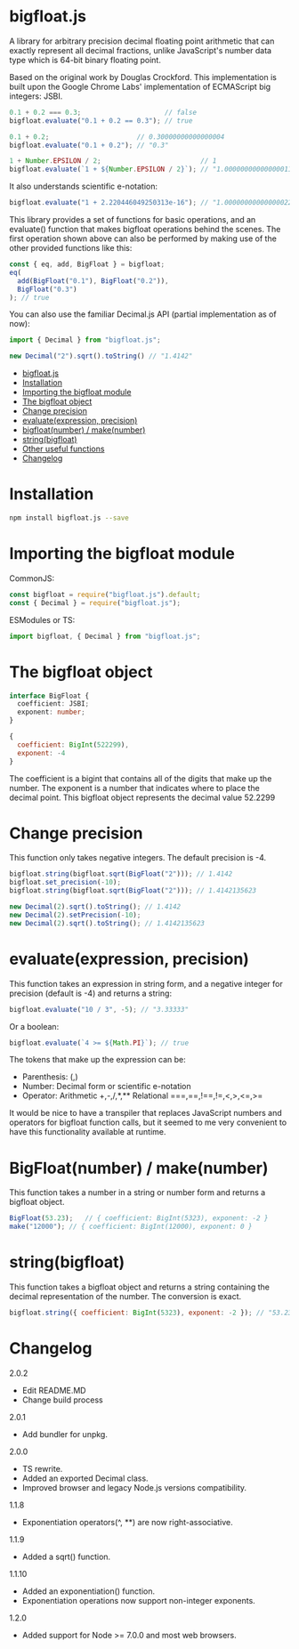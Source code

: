 # bigfloat.js
A library for arbitrary precision decimal floating point arithmetic that can exactly represent all decimal fractions,
unlike JavaScript's number data type which is 64-bit binary floating point.

Based on the original work by Douglas Crockford.
This implementation is built upon the Google Chrome Labs' implementation of ECMAScript big integers: JSBI.

```javascript
0.1 + 0.2 === 0.3;                     // false
bigfloat.evaluate("0.1 + 0.2 == 0.3"); // true

0.1 + 0.2;                      // 0.30000000000000004
bigfloat.evaluate("0.1 + 0.2"); // "0.3"

1 + Number.EPSILON / 2;                         // 1
bigfloat.evaluate(`1 + ${Number.EPSILON / 2}`); // "1.00000000000000011102230246251565"
```

It also understands scientific e-notation:
```javascript
bigfloat.evaluate("1 + 2.220446049250313e-16"); // "1.0000000000000002220446049250313"
```

This library provides a set of functions for basic operations, and an evaluate() function that makes bigfloat operations behind the scenes. The first operation shown above can also be performed by making use of the other provided functions like this:
```javascript
const { eq, add, BigFloat } = bigfloat;
eq(
  add(BigFloat("0.1"), BigFloat("0.2")),
  BigFloat("0.3")
); // true
```

You can also use the familiar Decimal.js API (partial implementation as of now):
```javascript
import { Decimal } from "bigfloat.js";

new Decimal("2").sqrt().toString() // "1.4142"
```
- [bigfloat.js](#bigfloatjs)
- [Installation](#installation)
- [Importing the bigfloat module](#importing-the-bigfloat-module)
- [The bigfloat object](#the-bigfloat-object)
- [Change precision](#change-precision)
- [evaluate(expression, precision)](#evaluateexpression-precision)
- [bigfloat(number) / make(number)](#makenumber)
- [string(bigfloat)](#stringbigfloat)
- [Other useful functions](#other-useful-functions)
- [Changelog](#changelog)

# Installation
```bash
npm install bigfloat.js --save
```

# Importing the bigfloat module
CommonJS:
```javascript
const bigfloat = require("bigfloat.js").default;
const { Decimal } = require("bigfloat.js"); 
```

ESModules or TS:
```javascript
import bigfloat, { Decimal } from "bigfloat.js";
```

# The bigfloat object
```typescript
interface BigFloat {
  coefficient: JSBI;
  exponent: number;
}
```
```javascript
{
  coefficient: BigInt(522299),
  exponent: -4
}
```
The coefficient is a bigint that contains all of the digits that make up the number.
The exponent is a number that indicates where to place the decimal point.
This bigfloat object represents the decimal value 52.2299

# Change precision
This function only takes negative integers. The default precision is -4.
```typescript
bigfloat.string(bigfloat.sqrt(BigFloat("2"))); // 1.4142
bigfloat.set_precision(-10);
bigfloat.string(bigfloat.sqrt(BigFloat("2"))); // 1.4142135623
``` 
```typescript
new Decimal(2).sqrt().toString(); // 1.4142
new Decimal(2).setPrecision(-10);
new Decimal(2).sqrt().toString(); // 1.4142135623
``` 

# evaluate(expression, precision)
This function takes an expression in string form, and a negative integer for precision (default is -4) and returns a string:
```javascript
bigfloat.evaluate("10 / 3", -5); // "3.33333"
```

Or a boolean:
```javascript
bigfloat.evaluate(`4 >= ${Math.PI}`); // true
```

The tokens that make up the expression can be:
- Parenthesis: (,)
- Number: Decimal form or scientific e-notation
- Operator: Arithmetic +,-,/,*,** Relational ===,==,!==,!=,<,>,<=,>=


It would be nice to have a transpiler that replaces JavaScript numbers and operators for bigfloat function calls, but it seemed to me very convenient to have this functionality available at runtime.

# BigFloat(number) / make(number)
This function takes a number in a string or number form and returns a bigfloat object.
```javascript
BigFloat(53.23);   // { coefficient: BigInt(5323), exponent: -2 }
make("12000"); // { coefficient: BigInt(12000), exponent: 0 }
```

# string(bigfloat)
This function takes a bigfloat object and returns a string containing the decimal representation of the number. The conversion is exact.
```javascript
bigfloat.string({ coefficient: BigInt(5323), exponent: -2 }); // "53.23"
```

# Changelog
2.0.2
- Edit README.MD
- Change build process

2.0.1
- Add bundler for unpkg.

2.0.0
- TS rewrite.
- Added an exported Decimal class.
- Improved browser and legacy Node.js versions compatibility.

1.1.8
- Exponentiation operators(^, **) are now right-associative.

1.1.9
- Added a sqrt() function.

1.1.10
- Added an exponentiation() function.
- Exponentiation operations now support non-integer exponents.

1.2.0
- Added support for Node >= 7.0.0 and most web browsers.